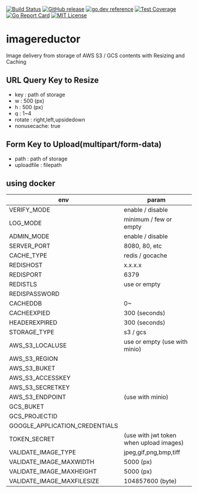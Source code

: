 [![Build Status](https://travis-ci.org/howood/imagereductor.svg?branch=master)](https://travis-ci.org/howood/imagereductor)
[![GitHub release](http://img.shields.io/github/release/howood/imagereductor.svg?style=flat-square)][release]
[![go.dev reference](https://img.shields.io/badge/go.dev-reference-007d9c?logo=go&logoColor=white&style=flat-square)](https://pkg.go.dev/github.com/howood/imagereductor)
[![Test Coverage](https://api.codeclimate.com/v1/badges/00e0b66cf675d519a2a8/test_coverage)](https://codeclimate.com/github/howood/imagereductor/test_coverage)
[![Go Report Card](https://goreportcard.com/badge/github.com/howood/imagereductor)](https://goreportcard.com/report/github.com/howood/imagereductor)
[![MIT License](http://img.shields.io/badge/license-MIT-blue.svg?style=flat-square)][license]

[release]: https://github.com/howood/imagereductor/releases
[license]: https://github.com/howood/imagereductor/blob/master/LICENSE

# imagereductor

Image delivery from storage of AWS S3 / GCS contents with Resizing and Caching

## URL Query Key to Resize

* key : path of storage
* w : 500 (px)
* h : 500 (px)
* q : 1~4
* rotate : right,left,upsidedown
* nonusecache: true

## Form Key to Upload(multipart/form-data)

* path : path of storage
* uploadfile : filepath

## using docker

| env        | param          |
| --------------- |---------------|
| VERIFY_MODE |enable / disable |
| LOG_MODE |minimum / few or empty |
| ADMIN_MODE |enable / disable |
| SERVER_PORT |8080, 80, etc |
| CACHE_TYPE |redis / gocache |
| REDISHOST |x.x.x.x |
| REDISPORT |6379 |
| REDISTLS |use or empty |
| REDISPASSWORD | |
| CACHEDDB |0~ |
| CACHEEXPIED |300 (seconds) |
| HEADEREXPIRED |300 (seconds) |
| STORAGE_TYPE |s3 / gcs |
| AWS_S3_LOCALUSE |use or empty (use with minio) |
| AWS_S3_REGION | |
| AWS_S3_BUKET | |
| AWS_S3_ACCESSKEY | |
| AWS_S3_SECRETKEY | |
| AWS_S3_ENDPOINT |(use with minio) |
| GCS_BUKET | |
| GCS_PROJECTID | |
| GOOGLE_APPLICATION_CREDENTIALS | |
| TOKEN_SECRET |(use with jwt token when upload images) |
| VALIDATE_IMAGE_TYPE | jpeg,gif,png,bmp,tiff |
| VALIDATE_IMAGE_MAXWIDTH |5000 (px) |
| VALIDATE_IMAGE_MAXHEIGHT |5000 (px) |
| VALIDATE_IMAGE_MAXFILESIZE |104857600 (byte) |

